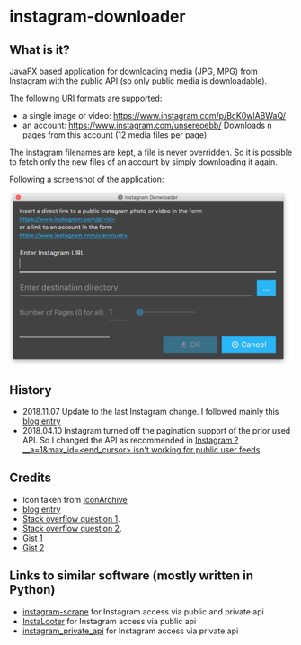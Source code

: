 # instagram-downloader

## What is it?
JavaFX based application for downloading media (JPG, MPG) from Instagram with the public API
(so only public media is downloadable).

The following URI formats are supported:

- a single image or video: https://www.instagram.com/p/BcK0wlABWaQ/
- an account: https://www.instagram.com/unsereoebb/
  Downloads n pages from this account (12 media files per page)

The instagram filenames are kept, a file is never overridden. So it is possible to
fetch only the new files of an account by simply downloading it again.

Following a screenshot of the application:

![Screenshot](src/doc/screenshot.png?raw=true)


## History
- 2018.11.07 Update to the last Instagram change. I followed mainly this
  [blog entry](https://www.diggernaut.com/blog/how-to-scrape-pages-infinite-scroll-extracting-data-from-instagram/)
- 2018.04.10 Instagram turned off the pagination support of the prior used API.
  So I changed the API as recommended in 
  [Instagram ?__a=1&max_id=<end_cursor> isn't working for public user feeds](https://stackoverflow.com/questions/49265013/instagram-a-1max-id-end-cursor-isnt-working-for-public-user-feeds).


## Credits
- Icon taken from [IconArchive](http://www.iconarchive.com/show/papirus-apps-icons-by-papirus-team/instagram-icon.html)
- [blog entry](https://www.diggernaut.com/blog/how-to-scrape-pages-infinite-scroll-extracting-data-from-instagram/)
- [Stack overflow question 1](https://stackoverflow.com/questions/49265013/instagram-a-1max-id-end-cursor-isnt-working-for-public-user-feeds).
- [Stack overflow question 2](https://stackoverflow.com/questions/49786980/how-to-perform-unauthenticated-instagram-web-scraping-in-response-to-recent-priv).
- [Gist 1](https://gist.github.com/winder/a97cc4d9480d4f12620f4602369d61f3)
- [Gist 2](https://gist.github.com/ketankr9/6e48c6c205907e6ae35ef789e7a03634)


## Links to similar software (mostly written in Python)
- [instagram-scrape](https://github.com/rarcega/instagram-scraper) for Instagram access via public and private api
- [InstaLooter](https://github.com/althonos/InstaLooter) for Instagram access via public api
- [instagram_private_api](https://github.com/ping/instagram_private_api) for Instagram access via private api
